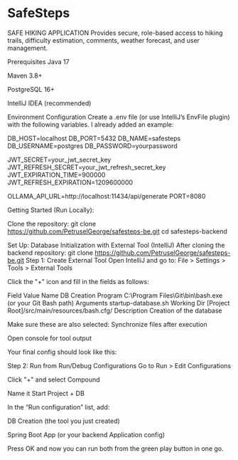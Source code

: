 # SafeSteps
SAFE HIKING APPLICATION
Provides secure, role-based access to hiking trails, difficulty estimation, comments, weather forecast, and user management.

Prerequisites
Java 17

Maven 3.8+

PostgreSQL 16+

IntelliJ IDEA (recommended)

Environment Configuration
Create a .env file (or use IntelliJ’s EnvFile plugin) with the following variables. I already added an example:

DB_HOST=localhost
DB_PORT=5432
DB_NAME=safesteps
DB_USERNAME=postgres
DB_PASSWORD=yourpassword

JWT_SECRET=your_jwt_secret_key
JWT_REFRESH_SECRET=your_jwt_refresh_secret_key
JWT_EXPIRATION_TIME=900000
JWT_REFRESH_EXPIRATION=1209600000

OLLAMA_API_URL=http://localhost:11434/api/generate
PORT=8080


Getting Started (Run Locally):

Clone the repository:
git clone https://github.com/PetruselGeorge/safesteps-be.git
cd safesteps-backend


Set Up: Database Initialization with External Tool (IntelliJ)
After cloning the backend repository: git clone https://github.com/PetruselGeorge/safesteps-be.git
 Step 1: Create External Tool
Open IntelliJ and go to:
File > Settings > Tools > External Tools

Click the "+" icon and fill in the fields as follows:

Field	Value
Name	DB Creation
Program	C:\Program Files\Git\bin\bash.exe (or your Git Bash path)
Arguments	startup-database.sh
Working Dir	[Project Root]/src/main/resources/bash.cfg/
Description	Creation of the database

Make sure these are also selected:
Synchronize files after execution

Open console for tool output

Your final config should look like this:

Step 2: Run from Run/Debug Configurations
Go to Run > Edit Configurations

Click "+" and select Compound

Name it Start Project + DB

In the “Run configuration” list, add:

DB Creation (the tool you just created)

Spring Boot App (or your backend Application config)

Press OK and now you can run both from the green play button in one go.

